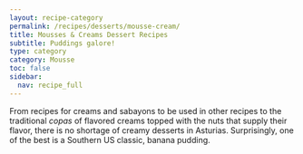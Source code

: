 ```yaml
---
layout: recipe-category
permalink: /recipes/desserts/mousse-cream/
title: Mousses & Creams Dessert Recipes
subtitle: Puddings galore!
type: category
category: Mousse
toc: false
sidebar:
  nav: recipe_full
---
```

From recipes for creams and sabayons to be used in other recipes to the traditional *copas* of flavored creams topped with the nuts that supply their flavor, there is no shortage of creamy desserts in Asturias. Surprisingly, one of the best is a Southern US classic, banana pudding.